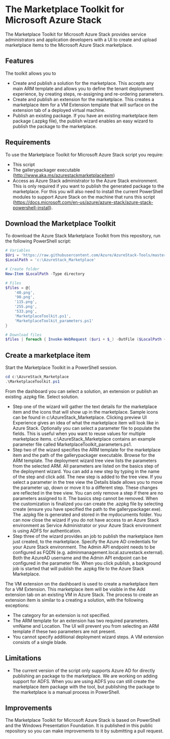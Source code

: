 # The Marketplace Toolkit for Microsoft Azure Stack

The Marketplace Toolkit for Microsoft Azure Stack provides service administrators and application developers with a UI to create and upload marketplace items to the Microsoft Azure Stack marketplace.

## Features

The toolkit allows you to 
- Create and publish a solution for the marketplace. This accepts any main ARM template and allows you to define the tenant deployment experience, by creating steps, re-assigning and re-ordering parameters.
- Create and publish an extension for the marketplace. This creates a marketplace item for a VM Extension template that will surface on the extension tab of a deployed virtual machine.
- Publish an existing package. If you have an existing marketplace item package (.azpkg file), the publish wizard enables an easy wizard to publish the package to the marketplace.

## Requirements

To use the Marketplace Toolkit for Microsoft Azure Stack script you require:

- This script
- The gallerypackager executable (http://www.aka.ms/azurestackmarketplaceitem)
- Access as Azure Stack administrator to the Azure Stack environment. This is only required if you want to publish the generated package to the marketplace. For this you will also need to install the current PowerShell modules to support Azure Stack on the machine that runs this script (https://docs.microsoft.com/en-us/azure/azure-stack/azure-stack-powershell-install).

## Download the Marketplace Toolkit
To  download the Azure Stack Marketplace Toolkit from this repository, run the following PowerShell script:

```PowerShell
# Variables
$Uri = 'https://raw.githubusercontent.com/Azure/AzureStack-Tools/master/Marketplace/'
$LocalPath = 'c:\AzureStack_Marketplace'

# Create folder
New-Item $LocalPath -Type directory

# Files
$files = @{
    '40.png',
    '90.png',
    '115.png',
    '255.png',
    '533.png',
    'MarketplaceToolkit.ps1',
    'MarketplaceToolkit_parameters.ps1'
}

# Download files 
$files | foreach { Invoke-WebRequest ($uri + $_) -OutFile ($LocalPath + '\' + $_) }  
```

## Create a marketplace item

Start the Marketplace Toolkit in a PowerShell session.

``` PowerShell
cd c:\AzureStack_Marketplace
.\MarketplaceToolkit.ps1
```
From the dashboard you can select a solution, an extension or publish an existing .azpkg file. Select solution. 

- Step one of the wizard will gather the text details for the marketplace item and the icons that will show up in the marketplace. Sample icons can be found in c:\AzureStack_Marketplace. Clicking preview UI Experience gives an idea of what the marketplace item will look like in Azure Stack. Optionally you can select a parameter file to populate the fields. This is useful when you want to reuse values for multiple marketplace items. c:\AzureStack_Marketplace contains an example parameter file called MarketplaceToolkit_parameters.ps1.
- Step two of the wizard specifies the ARM template for the marketplace item and the path of the gallerypackager executable. Browse for the ARM template. The deployment wizard tree view lists the parameters from the selected ARM. All parameters are listed on the basics step of the deployment wizard. You can add a new step by typing in the name of the step and click add. The new step is added to the tree view. If you select a parameter in the tree view the Details blade allows you to move the parameter up, down or move it to a different step. These changes are reflected in the tree view. You can only remove a step if there are no parameters assigned to it. The basics step cannot be removed. When the customization is finalized you can create the .azpkg file by selecting create (ensure you have specified the path to the gallerypackager.exe). The .azpkg file is generated and stored in the mydocuments folder. You can now close the wizard if you do not have access to an Azure Stack environment as Service Administrator or your Azure Stack environment is using ADFS for authentication.
- Step three of the wizard provides an job to publish the marketplace item just created, to the marketplace. Specify the Azure AD credentials for your Azure Stack environment. The Admin API endpoint needs to be configured as FQDN (e.g.  adminmanagement.local.azurestack.external). Both the AzureAD username and the Admin API endpoint can be configured in the parameter file. When you click publish, a background job is started that will publish the .azpkg file to the Azure Stack Marketplace.

The VM extension on the dashboard is used to create a marketplace item for a VM Extension. This marketplace item will be visible in the Add extension tab on an existing VM in Azure Stack. The process to create an extension item is similar to a creating a solution, with the following exceptions:

- The category for an extension is not specified.
- The ARM template for an extension has two required parameters. vmName and Location. The UI will prevent you from selecting an ARM template if these two parameters are not present.
- You cannot specify additional deployment wizard steps. A VM extension consists of a single blade.

## Limitations

- The current version of the script only supports Azure AD for directly publishing an package to the marketplace. We are working on adding support for ADFS. When you are using ADFS you can still create the marketplace item package with the tool, but publishing the package to the marketplace is a manual process in PowerShell. 

## Improvements

The Marketplace Toolkit for Microsoft Azure Stack is based on PowerShell and the Windows Presentation Foundation. It is published in this public repository so you can make improvements to it by submitting a pull request.
